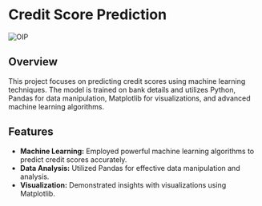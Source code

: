 # Credit Score Prediction
![OIP](https://github.com/Mr-Vicky-01/hand-sign-detection/assets/143078285/231a81ef-8430-4edb-a2db-e8173b9803a4)

## Overview

This project focuses on predicting credit scores using machine learning techniques. The model is trained on bank details and utilizes Python, Pandas for data manipulation, Matplotlib for visualizations, and advanced machine learning algorithms.

## Features

- **Machine Learning:** Employed powerful machine learning algorithms to predict credit scores accurately.
- **Data Analysis:** Utilized Pandas for effective data manipulation and analysis.
- **Visualization:** Demonstrated insights with visualizations using Matplotlib.
